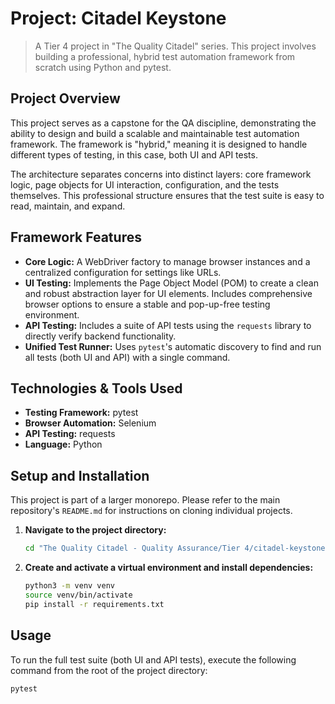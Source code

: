 # Project: Citadel Keystone

> A Tier 4 project in "The Quality Citadel" series. This project involves building a professional, hybrid test automation framework from scratch using Python and pytest.

## Project Overview

This project serves as a capstone for the QA discipline, demonstrating the ability to design and build a scalable and maintainable test automation framework. The framework is "hybrid," meaning it is designed to handle different types of testing, in this case, both UI and API tests.

The architecture separates concerns into distinct layers: core framework logic, page objects for UI interaction, configuration, and the tests themselves. This professional structure ensures that the test suite is easy to read, maintain, and expand.

## Framework Features
- **Core Logic:** A WebDriver factory to manage browser instances and a centralized configuration for settings like URLs.
- **UI Testing:** Implements the Page Object Model (POM) to create a clean and robust abstraction layer for UI elements. Includes comprehensive browser options to ensure a stable and pop-up-free testing environment.
- **API Testing:** Includes a suite of API tests using the `requests` library to directly verify backend functionality.
- **Unified Test Runner:** Uses `pytest`'s automatic discovery to find and run all tests (both UI and API) with a single command.

## Technologies & Tools Used
- **Testing Framework:** pytest
- **Browser Automation:** Selenium
- **API Testing:** requests
- **Language:** Python

## Setup and Installation
This project is part of a larger monorepo. Please refer to the main repository's `README.md` for instructions on cloning individual projects.

1. **Navigate to the project directory:**
   ```bash
   cd "The Quality Citadel - Quality Assurance/Tier 4/citadel-keystone"
   ```
2. **Create and activate a virtual environment and install dependencies:**
   ```bash
   python3 -m venv venv
   source venv/bin/activate
   pip install -r requirements.txt
   ```

## Usage
To run the full test suite (both UI and API tests), execute the following command from the root of the project directory:
```bash
pytest
```